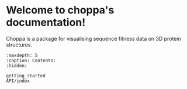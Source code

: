 
Welcome to choppa's documentation!
=========================================================

Choppa is a package for visualising sequence fitness data on 3D protein structures. 

```{toctree}
:maxdepth: 5
:caption: Contents:
:hidden:

getting_started
API/index
```
